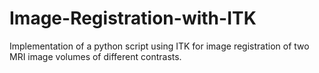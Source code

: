 # Image-Registration-with-ITK
Implementation of a python script using ITK for image registration of two MRI image volumes of different contrasts.
